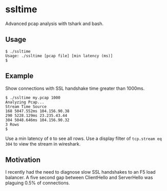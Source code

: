 # ssltime
Advanced pcap analysis with tshark and bash.
## Usage
```
$ ./ssltime
Usage: ./ssltime [pcap file] [min latency (ms)]
$
```
## Example
Show connections with SSL handshake time greater than 1000ms.
```
$ ./ssltime my.pcap 1000
Analyzing Pcap...
Stream Time Source
168 5047.552ms 104.156.90.38
290 5228.129ms 23.235.43.44
304 5048.646ms 104.156.90.32
3 Rows
$
```
Use a min latency of `0` to see all rows. Use a display filter of `tcp.stream eq 304` to view the stream in wireshark.
## Motivation
I recently had the need to diagnose slow SSL handshakes to an F5 load balancer. A five second gap between ClientHello and ServerHello was plaguing 0.5% of connections.
